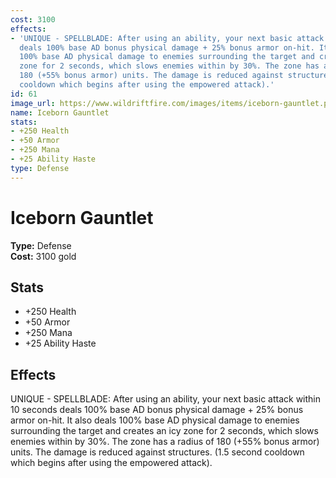 ```yaml
---
cost: 3100
effects:
- 'UNIQUE - SPELLBLADE: After using an ability, your next basic attack within 10 seconds
  deals 100% base AD bonus physical damage + 25% bonus armor on-hit. It also deals
  100% base AD physical damage to enemies surrounding the target and creates an icy
  zone for 2 seconds, which slows enemies within by 30%. The zone has a radius of
  180 (+55% bonus armor) units. The damage is reduced against structures. (1.5 second
  cooldown which begins after using the empowered attack).'
id: 61
image_url: https://www.wildriftfire.com/images/items/iceborn-gauntlet.png
name: Iceborn Gauntlet
stats:
- +250 Health
- +50 Armor
- +250 Mana
- +25 Ability Haste
type: Defense
---
```


# Iceborn Gauntlet

**Type:** Defense  
**Cost:** 3100 gold

## Stats

- +250 Health
- +50 Armor
- +250 Mana
- +25 Ability Haste

## Effects

UNIQUE - SPELLBLADE: After using an ability, your next basic attack within 10 seconds deals 100% base AD bonus physical damage + 25% bonus armor on-hit. It also deals 100% base AD physical damage to enemies surrounding the target and creates an icy zone for 2 seconds, which slows enemies within by 30%. The zone has a radius of 180 (+55% bonus armor) units. The damage is reduced against structures. (1.5 second cooldown which begins after using the empowered attack).

